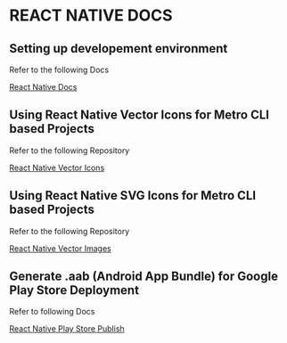 # REACT NATIVE DOCS

## Setting up developement environment

Refer to the following Docs

[React Native Docs](https://reactnative.dev/docs/0.71/getting-started)


## Using React Native Vector Icons for Metro CLI based Projects

Refer to the following Repository

[React Native Vector Icons](https://github.com/oblador/react-native-vector-icons)


## Using React Native SVG Icons for Metro CLI based Projects

Refer to the following Repository

[React Native Vector Images](https://github.com/oblador/react-native-vector-image)


## Generate .aab (Android App Bundle) for Google Play Store Deployment

Refer to following Docs

[React Native Play Store Publish](https://reactnative.dev/docs/0.71/signed-apk-android)